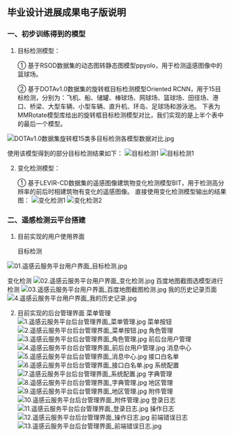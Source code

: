 ## 毕业设计进展成果电子版说明

### 一、初步训练得到的模型

1. 目标检测模型：

   ① 基于RSOD数据集的动态图转静态图模型ppyolo，用于检测遥感图像中的篮球场。

   ② 基于DOTAv1.0数据集的旋转框目标检测模型Oriented RCNN，用于15目标检测，分别为：飞机、船、储罐、棒球场、网球场、篮球场、田径场、港口、桥梁、大型车辆、小型车辆、直升机、环岛、足球场和游泳池。
   下表为MMRotate模型库给出的旋转框目标检测模型对比，我们实现的是上半个表中的最后一个模型。

![DOTAv1.0数据集旋转框15类多目标检测各模型数据对比.jpg](https://ezxxy.github.io/img/DOTAv1.0数据集旋转框15类多目标检测各模型数据对比.jpg)

   使用该模型得到的部分目标检测结果如下：
![目标检测1](https://ezxxy.github.io/部分模型检测结果/目标检测/result1.jpg)
![目标检测1](https://ezxxy.github.io/部分模型检测结果/目标检测/result3.jpg)

2. 变化检测模型：

   ① 基于LEVIR-CD数据集的遥感图像建筑物变化检测模型BIT，用于检测高分辨率的前后时相建筑物有变化的遥感图像。
   直接使用变化检测模型输出的结果图：
![变化检测1](https://ezxxy.github.io/部分模型检测结果/变化检测/预测结果展示1.png)
![变化检测2](https://ezxxy.github.io/部分模型检测结果/变化检测/预测结果展示2.png)

### 二、遥感检测云平台搭建

1. 目前实现的用户使用界面

   目标检测

![01.遥感云服务平台用户界面_目标检测.jpg](https://ezxxy.github.io/img/用户平台/01.遥感云服务平台用户界面_目标检测.jpg)

   变化检测
![02.遥感云服务平台用户界面_变化检测.jpg](https://ezxxy.github.io/img/用户平台/02.遥感云服务平台用户界面_变化检测.jpg)
   百度地图截图选模型进行检测
![03.遥感云服务平台用户界面_百度地图截图检测.jpg](https://ezxxy.github.io/img/用户平台/03.遥感云服务平台用户界面_百度地图截图检测.jpg)
   我的历史记录页面
![4.遥感云服务平台用户界面_我的历史记录.jpg](https://ezxxy.github.io/img/用户平台/4.遥感云服务平台用户界面_我的历史记录.jpg)

2. 目前实现的后台管理界面
   菜单管理
   ![1.遥感云服务平台后台管理界面_菜单管理.jpg](https://ezxxy.github.io/img/后台管理/1.遥感云服务平台后台管理界面_菜单管理.jpg)
   菜单按钮
   ![2.遥感云服务平台后台管理界面_菜单按钮.jpg](https://ezxxy.github.io/img/后台管理/2.遥感云服务平台后台管理界面_菜单按钮.jpg)
   角色管理
   ![3.遥感云服务平台后台管理界面_角色管理.jpg](https://ezxxy.github.io/img/后台管理/3.遥感云服务平台后台管理界面_角色管理.jpg)
   前后台用户管理
   ![4.遥感云服务平台后台管理界面_前后台用户管理.jpg](https://ezxxy.github.io/img/后台管理/4.遥感云服务平台后台管理界面_前后台用户管理.jpg)
   消息中心
   ![5.遥感云服务平台后台管理界面_消息中心.jpg](https://ezxxy.github.io/img/后台管理/5.遥感云服务平台后台管理界面_消息中心.jpg)
   接口白名单
   ![6.遥感云服务平台后台管理界面_接口白名单.jpg](https://ezxxy.github.io/img/后台管理/6.遥感云服务平台后台管理界面_接口白名单.jpg)
   系统配置
   ![7.遥感云服务平台后台管理界面_系统配置.jpg](https://ezxxy.github.io/img/后台管理/7.遥感云服务平台后台管理界面_系统配置.jpg)
   字典管理
   ![8.遥感云服务平台后台管理界面_字典管理.jpg](https://ezxxy.github.io/img/后台管理/8.遥感云服务平台后台管理界面_字典管理.jpg)
   地区管理
   ![9.遥感云服务平台后台管理界面_地区管理.jpg](https://ezxxy.github.io/img/后台管理/9.遥感云服务平台后台管理界面_地区管理.jpg)
   附件管理
   ![10.遥感云服务平台后台管理界面_附件管理.jpg](https://ezxxy.github.io/img/后台管理/10.遥感云服务平台后台管理界面_附件管理.jpg)
   登录日志
   ![11.遥感云服务平台后台管理界面_登录日志.jpg](https://ezxxy.github.io/img/后台管理/11.遥感云服务平台后台管理界面_登录日志.jpg)
   操作日志
   ![12.遥感云服务平台后台管理界面_操作日志.jpg](https://ezxxy.github.io/img/后台管理/12.遥感云服务平台后台管理界面_操作日志.jpg)
   前端错误日志
   ![13.遥感云服务平台后台管理界面_前端错误日志.jpg](https://ezxxy.github.io/img/后台管理/13.遥感云服务平台后台管理界面_前端错误日志.jpg)